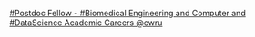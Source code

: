 [#Postdoc Fellow - #Biomedical Engineering and Computer and #DataScience   Academic Careers   @cwru](https://qi.tc/qi/111411)
